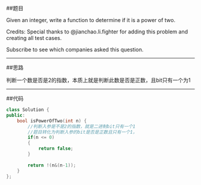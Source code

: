 ##题目

Given an integer, write a function to determine if it is a power of two.

Credits:
Special thanks to @jianchao.li.fighter for adding this problem and creating all test cases.

Subscribe to see which companies asked this question.

------

##思路

判断一个数是否是2的指数，本质上就是判断此数是否是正数，且bit只有一个为1

------

##代码

```cpp
class Solution {
public:
    bool isPowerOfTwo(int n) {
        //判断入参是不是2的指数，就是二进制bit只有一个1
        //题目转化为判断入参的bit是否是正数且只有一个1，
        if(n <= 0)
        {
            return false;
        }
        
        return !(n&(n-1));
    }
};
```